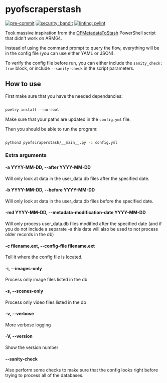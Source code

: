 pyofscraperstash
================

[![pre-commit](https://img.shields.io/badge/pre--commit-enabled-brightgreen?logo=pre-commit)](https://github.com/pre-commit/pre-commit)
[![security: bandit](https://img.shields.io/badge/security-bandit-yellow.svg)](https://github.com/PyCQA/bandit)
[![linting: pylint](https://img.shields.io/badge/linting-pylint-yellowgreen)](https://github.com/pylint-dev/pylint)

Took massive inspiration from the [OFMetadataToStash](https://github.com/ALonelyJuicebox/OFMetadataToStash) PowerShell script that didn't work on ARM64.

Instead of using the command prompt to query the flow, everything will be in the config file (you can use either YAML or JSON).

To verify the config file before run, you can either include the `sanity_check: true` block, or include `--sanity-check` in the script parameters.

## How to use

First make sure that you have the needed dependancies:

```Python

poetry install --no-root
```

Make sure that your paths are updated in the `config.yml` file.

Then you should be able to run the program:

```bash

python3 pyofscraperstash/__main__.py -c config.yml
```

### Extra arguments

#### -a YYYY-MM-DD, --after YYYY-MM-DD

Will only look at data in the user_data.db files after the specified date.

#### -b YYYY-MM-DD, --before YYYY-MM-DD

Will only look at data in the user_data.db files before the specified date.

#### -md YYYY-MM-DD, --metadata-modification-date YYYY-MM-DD

Will only process user_data.db files modified after the specified date (and if you do not include a separate -a this date will also be used to not process older records in the db)

#### -c filename.ext, --config-file filename.ext

Tell it where the config file is located.

#### -i, --images-only

Process only image files listed in the db

#### -s, --scenes-only

Process only video files listed in the db

#### -v, --verbose

More verbose logging

#### -V, --version

Show the version number

#### --sanity-check

Also perform some checks to make sure that the config looks right before trying to process all of the databases.

<!-- For the date format in the OF-scraper portion of the config file, we are using the same [tokens from Arrow](https://arrow.readthedocs.io/en/latest/guide.html#supported-tokens) for compatibility. -->

